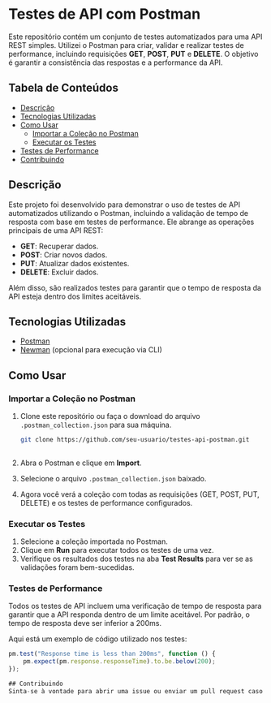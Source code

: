 # Testes de API com Postman

Este repositório contém um conjunto de testes automatizados para uma API REST simples. Utilizei o Postman para criar, validar e realizar testes de performance, incluindo requisições **GET**, **POST**, **PUT** e **DELETE**. O objetivo é garantir a consistência das respostas e a performance da API.

## Tabela de Conteúdos

- [Descrição](#descrição)
- [Tecnologias Utilizadas](#tecnologias-utilizadas)
- [Como Usar](#como-usar)
  - [Importar a Coleção no Postman](#importar-a-coleção-no-postman)
  - [Executar os Testes](#executar-os-testes)
- [Testes de Performance](#testes-de-performance)
- [Contribuindo](#contribuindo)

## Descrição

Este projeto foi desenvolvido para demonstrar o uso de testes de API automatizados utilizando o Postman, incluindo a validação de tempo de resposta com base em testes de performance. Ele abrange as operações principais de uma API REST:

- **GET**: Recuperar dados.
- **POST**: Criar novos dados.
- **PUT**: Atualizar dados existentes.
- **DELETE**: Excluir dados.

Além disso, são realizados testes para garantir que o tempo de resposta da API esteja dentro dos limites aceitáveis.

## Tecnologias Utilizadas

- [Postman](https://www.postman.com/)
- [Newman](https://github.com/postmanlabs/newman) (opcional para execução via CLI)

## Como Usar

### Importar a Coleção no Postman

1. Clone este repositório ou faça o download do arquivo `.postman_collection.json` para sua máquina.

   ```bash
   git clone https://github.com/seu-usuario/testes-api-postman.git
  
2. Abra o Postman e clique em **Import**.
3. Selecione o arquivo `.postman_collection.json` baixado.
4. Agora você verá a coleção com todas as requisições (GET, POST, PUT, DELETE) e os testes de performance configurados.

### Executar os Testes
1. Selecione a coleção importada no Postman.
2. Clique em **Run** para executar todos os testes de uma vez.
3. Verifique os resultados dos testes na aba **Test Results** para ver se as validações foram bem-sucedidas.

### Testes de Performance
Todos os testes de API incluem uma verificação de tempo de resposta para garantir que a API responda dentro de um limite aceitável. Por padrão, o tempo de resposta deve ser inferior a 200ms.

Aqui está um exemplo de código utilizado nos testes:
```javascript
pm.test("Response time is less than 200ms", function () {
    pm.expect(pm.response.responseTime).to.be.below(200);
});

## Contribuindo
Sinta-se à vontade para abrir uma issue ou enviar um pull request caso queira sugerir melhorias ou correções.


